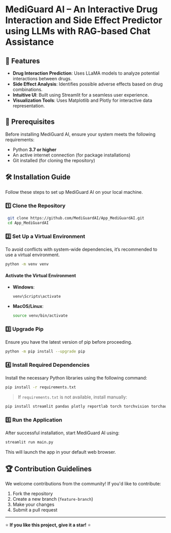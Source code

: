 # MediGuard AI – An Interactive Drug Interaction and Side Effect Predictor using LLMs with RAG-based Chat Assistance

## 🚀 Features
- **Drug Interaction Prediction**: Uses LLaMA models to analyze potential interactions between drugs.
- **Side Effect Analysis**: Identifies possible adverse effects based on drug combinations.
- **Intuitive UI**: Built using Streamlit for a seamless user experience.
- **Visualization Tools**: Uses Matplotlib and Plotly for interactive data representation.

## 📌 Prerequisites
Before installing MediGuard AI, ensure your system meets the following requirements:

- Python **3.7 or higher**
- An active internet connection (for package installations)
- Git installed (for cloning the repository)

## 🛠️ Installation Guide
Follow these steps to set up MediGuard AI on your local machine.

### 1️⃣ Clone the Repository
```bash
 git clone https://github.com/MediGuardAI/App_MediGuardAI.git
 cd App_MediGuardAI
```

### 2️⃣ Set Up a Virtual Environment
To avoid conflicts with system-wide dependencies, it’s recommended to use a virtual environment.
```bash
python -m venv venv
```
#### Activate the Virtual Environment
- **Windows**:
  ```bash
  venv\Scripts\activate
  ```
- **MacOS/Linux**:
  ```bash
  source venv/bin/activate
  ```

### 3️⃣ Upgrade Pip
Ensure you have the latest version of pip before proceeding.
```bash
python -m pip install --upgrade pip
```

### 4️⃣ Install Required Dependencies
Install the necessary Python libraries using the following command:
```bash
pip install -r requirements.txt
```
> If `requirements.txt` is not available, install manually:
```bash
pip install streamlit pandas plotly reportlab torch torchvision torchaudio transformers matplotlib
```

### 5️⃣ Run the Application
After successful installation, start MediGuard AI using:
```bash
streamlit run main.py
```
This will launch the app in your default web browser.

## 🏆 Contribution Guidelines
We welcome contributions from the community! If you'd like to contribute:
1. Fork the repository
2. Create a new branch (`feature-branch`)
3. Make your changes
4. Submit a pull request
---
⭐ **If you like this project, give it a star!** ⭐
